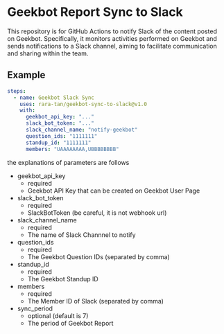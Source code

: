 # Geekbot Report Sync to Slack
This repository is for GitHub Actions to notify Slack of the content posted on Geekbot.
Specifically, it monitors activities performed on Geekbot and sends notifications to a Slack channel, aiming to facilitate communication and sharing within the team.

## Example
```yaml
steps:
  - name: Geekbot Slack Sync
    uses: rara-tan/geekbot-sync-to-slack@v1.0
    with:
      geekbot_api_key: "..."
      slack_bot_token: "..."
      slack_channel_name: "notify-geekbot"
      question_ids: "1111111"
      standup_id: "1111111"
      members: "UAAAAAAAA,UBBBBBBBB"
```

the explanations of parameters are follows

- geekbot_api_key
  - required
  - Geekbot API Key that can be created on Geekbot User Page
- slack_bot_token
  - required
  - SlackBotToken (be careful, it is not webhook url)
- slack_channel_name
  - required
  - The name of Slack Channnel to notify
- question_ids
  - required
  - The Geekbot Question IDs (separated by comma)
- standup_id
  - required
  - The Geekbot Standup ID
- members
  - required
  - The Member ID of Slack (separated by comma)
- sync_period
  - optional (default is 7)
  - The period of Geekbot Report

